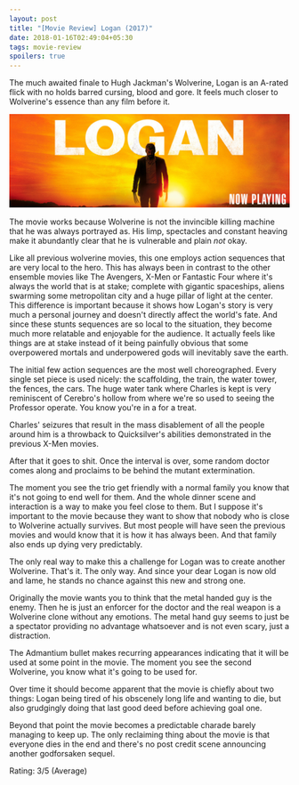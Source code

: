 ```yaml
---
layout: post
title: "[Movie Review] Logan (2017)"
date: 2018-01-16T02:49:04+05:30
tags: movie-review
spoilers: true
---
```


The much awaited finale to Hugh Jackman's Wolverine, Logan is an A-rated flick with no holds barred cursing, blood and gore.
It feels much closer to Wolverine's essence than any film before it.

![Logan (2017)](/img/movie-poster-logan-2017.jpg 'Logan (2017)')

The movie works because Wolverine is not the invincible killing machine that he was always portrayed as.
His limp, spectacles and constant heaving make it abundantly clear that he is vulnerable and plain _not_ okay.

Like all previous wolverine movies, this one employs action sequences that are very local to the hero.
This has always been in contrast to the other ensemble movies like The Avengers, X-Men or Fantastic Four where it's always the world that is at stake; complete with gigantic spaceships, aliens swarming some metropolitan city and a huge pillar of light at the center.
This difference is important because it shows how Logan's story is very much a personal journey and doesn't directly affect the world's fate.
And since these stunts sequences are so local to the situation, they become much more relatable and enjoyable for the audience. 
It actually feels like things are at stake instead of it being painfully obvious that some overpowered mortals and underpowered gods will inevitably save the earth.

The initial few action sequences are the most well choreographed.
Every single set piece is used nicely: the scaffolding, the train, the water tower, the fences, the cars.
The huge water tank where Charles is kept is very reminiscent of Cerebro's hollow from where we're so used to seeing the Professor operate.
You know you're in a for a treat.

Charles' seizures that result in the mass disablement of all the people around him is a throwback to Quicksilver's abilities demonstrated in the previous X-Men movies.

After that it goes to shit.
Once the interval is over, some random doctor comes along and proclaims to be behind the mutant extermination.

The moment you see the trio get friendly with a normal family you know that it's not going to end well for them.
And the whole dinner scene and interaction is a way to make you feel close to them.
But I suppose it's important to the movie because they want to show that nobody who is close to Wolverine actually survives.
But most people will have seen the previous movies and would know that it is how it has always been.
And that family also ends up dying very predictably. 

The only real way to make this a challenge for Logan was to create another Wolverine.
That's it. The only way. And since your dear Logan is now old and lame, he stands no chance against this new and strong one.

Originally the movie wants you to think that the metal handed guy is the enemy.
Then he is just an enforcer for the doctor and the real weapon is a Wolverine clone without any emotions.
The metal hand guy seems to just be a spectator providing no advantage whatsoever and is not even scary, just a distraction.

The Admantium bullet makes recurring appearances indicating that it will be used at some point in the movie.
The moment you see the second Wolverine, you know what it's going to be used for.

Over time it should become apparent that the movie is chiefly about two things: Logan being tired of his obscenely long life and wanting to die, but also grudgingly doing that last good deed before achieving goal one.

Beyond that point the movie becomes a predictable charade barely managing to keep up.
The only reclaiming thing about the movie is that everyone dies in the end and there's no post credit scene announcing another godforsaken sequel.

Rating: 3/5 (Average)
